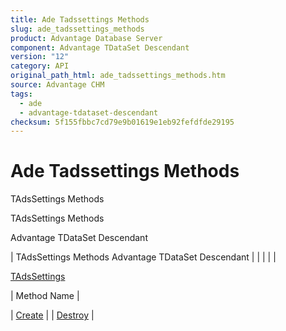 ```yaml
---
title: Ade Tadssettings Methods
slug: ade_tadssettings_methods
product: Advantage Database Server
component: Advantage TDataSet Descendant
version: "12"
category: API
original_path_html: ade_tadssettings_methods.htm
source: Advantage CHM
tags:
  - ade
  - advantage-tdataset-descendant
checksum: 5f155fbbc7cd79e9b01619e1eb92fefdfde29195
---
```


# Ade Tadssettings Methods

TAdsSettings Methods

TAdsSettings Methods

Advantage TDataSet Descendant

| TAdsSettings Methods  Advantage TDataSet Descendant |  |  |  |  |

[TAdsSettings](ade_tadssettings_7.md)

| Method Name |

| [Create](ade_create.md) |
| [Destroy](ade_destroy.md) |
